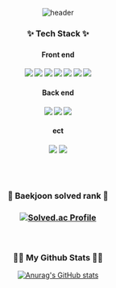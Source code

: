 <div align=center>
  
  ![header](https://capsule-render.vercel.app/api?type=waving&color=auto&height=300&section=header&text=Welcome&fontSize=90)
  
  <h3> ✨ Tech Stack ✨ <h3/>

  <h4> Front end <h4/>
  <a><img src="https://img.shields.io/badge/HTML5-E34F26?style=flat-square&logo=HTML5&logoColor=white"/></a>
  <a><img src="https://img.shields.io/badge/CSS3-1572B6?style=flat-square&logo=CSS3&logoColor=white"/></a>
  <a><img src="https://img.shields.io/badge/JypeScript-F7DF1E?style=flat-square&logo=JavaScript&logoColor=white"/></a>
  <a><img src="https://img.shields.io/badge/Typescript-3178C6?style=flat-square&logo=Typescript&logoColor=white"/></a>
  <a><img src="https://img.shields.io/badge/Vue.js-4FC08D?style=flat-square&logo=Vue.js&logoColor=white"/></a>
  <a><img src="https://img.shields.io/badge/React-61DAFB?style=flat-square&logo=React&logoColor=white"/></a>
  <a><img src="https://img.shields.io/badge/Next.js-000000?style=flat-square&logo=Next.js&logoColor=white"/></a>

  <h4> Back end <h4/>
  <a><img src="https://img.shields.io/badge/Python-3776AB?style=flat-square&logo=Python&logoColor=white"/></a>
  <a><img src="https://img.shields.io/badge/Django-092E20?style=flat-square&logo=Django&logoColor=white"/></a>
  <a><img src="https://img.shields.io/badge/Java-007396?style=flat-square&logo=Java&logoColor=white"/></a>

  <h4> ect <h4/>
  <a><img src="https://img.shields.io/badge/Git-F05032?style=flat-square&logo=Git&logoColor=white"/></a>
  <a><img src="https://img.shields.io/badge/Jira-0052CC?style=flat-square&logo=Jira&logoColor=white"/></a>
  
  <br /><br />
  <h3> 🏅 Baekjoon solved rank 🏅 <h3/>
    
  [![Solved.ac Profile](http://mazassumnida.wtf/api/v2/generate_badge?boj=shxje13)](https://solved.ac/shxje13/)
    
  <br/>
  <h3>👩‍💻 My Github Stats 👩‍💻</h3>

  [![Anurag's GitHub stats](https://github-readme-stats.vercel.app/api?username=smingi&show_icons=true&theme=tokyonight)](https://github.com/anuraghazra/github-readme-stats)

  
<div/>



<!--
**smingi/smingi** is a ✨ _special_ ✨ repository because its `README.md` (this file) appears on your GitHub profile.

Here are some ideas to get you started:

- 🔭 I’m currently working on ...
- 🌱 I’m currently learning ...
- 👯 I’m looking to collaborate on ...
- 🤔 I’m looking for help with ...
- 💬 Ask me about ...
- 📫 How to reach me: ...
- 😄 Pronouns: ...
- ⚡ Fun fact: ...
-->

